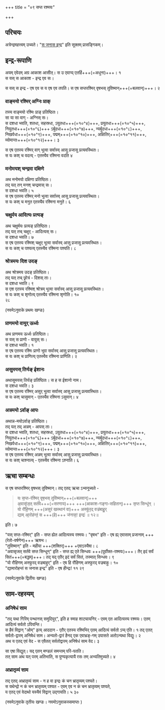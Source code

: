 +++
title = "०९ सप्त रश्मयः"

+++

## परिचयः
अत्रेन्द्रमहत्त्वम् उच्यते। "[स जनास इन्द्र](vedAH/Rk/shAkalam/saMhitA/02/012_sa_janAsa_indraH/)" इति सूक्तम् प्रासङ्गिकम्।


## इन्द्र-रूपाणि
अयम् एवेदम् अग्र आकाश आसीत्। स उ एवाप्य् एतर्हि+++(=अधुना)+++। १   
स यस् स आकाश - इन्द्र एव सः।  

स यस् स इन्द्र - एष एव स य एष एव तपति। स एष सप्तरश्मिर् वृषभस् तुविष्मान्+++(=बलवान्)+++। २   

### वाङ्मयो रश्मिर् अग्निः प्राक्
तस्य वाङ्मयो रश्मिः प्राङ् प्रतिष्ठितः।  
सा या सा वाग् - अग्निस् सः।  
स दशधा भवति, शतधा, सहस्रधा, ऽयुतधा+++(=१०^४)+++, प्रयुतधा+++(=१०^५)+++, नियुतधा+++(=१०^६)+++ ऽर्बुदधा+++(=१०^७)+++, न्यर्बुदधा+++(=१०^८)+++, निखर्वधा+++(=१०^९)+++, पद्मम्+++(=१०^१०)+++, अक्षितिर्+++(=१०^११)+++, व्योमान्तः+++(=१०^१२)+++। ३   

स एष एतस्य रश्मिर् वाग् भूत्वा सर्वास्व् आसु प्रजासु प्रत्यवस्थितः।  
स यः कश् च वदत्य् - एतस्यैव रश्मिना वदति ४   

### मनोमयश् चन्द्रमा दक्षिणे
अथ मनोमयो दक्षिणा प्रतिष्ठितः।  
तद् यत् तन् मनश् चन्द्रमास् सः।  
स दशधा भवति। ५   
स एष एतस्य रश्मिर् मनो भूत्वा सर्वास्व् आसु प्रजासु प्रत्यवस्थितः।  
स यः कश् च मनुत एतस्यैव रश्मिना मनुते। ६

### चक्षुर्मय आदित्यः प्रत्यङ्
अथ चक्षुर्मयः प्रत्यङ् प्रतिष्ठितः।  
तद् यत् तच् चक्षुर् - आदित्यस् सः।  
स दशधा भवति। ७   
स एष एतस्य रश्मिश् चक्षुर् भूत्वा सर्वास्व् आसु प्रजासु प्रत्यवस्थितः।  
स यः कश् च पश्यत्य् एतस्यैव रश्मिना पश्यति। ८   

### श्रोत्रमयः दिश उदङ्
अथ श्रोत्रमय उदङ् प्रतिष्ठितः।  
तद् यत् तच् छ्रोत्रं - दिशस् ताः।  
स दशधा भवति। ९   
स एश एतस्य रश्मिश् श्रोत्रम् भूत्वा सर्वास्व् आसु प्रजासु प्रत्यवस्थितः।  
स यः कश् च शृणोत्य् एतस्यैव रश्मिना शृणोति। १०   
२८   


(नवमेऽनुवाके प्रथमः खण्डः)

### प्राणमयो वायुर् ऊर्ध्वः
अथ प्राणमय ऊर्ध्वः प्रतिष्ठितः।  
स यस् स प्राणो - वायुस् सः।  
स दशधा भवति। १   
स एष एतस्य रश्मिः प्राणो भूवा सर्वास्व् आसु प्रजासु प्रत्यवस्थितः।  
स यः कश् च प्राणित्य् एतस्यैव रश्मिना प्राणिति। २   

### असुमयस् तिर्यङ् ईशानः
अथासुमयस् तिर्यङ् प्रतिष्ठितः।
स ह स ईशानो नाम।  
स दशधा भवति। ३   
स एष एतस्य रश्मिर् असुर् भूत्वा सर्वास्व् आसु प्रजासु प्रत्यवस्थितः।  
स यः कश् चासुमान् - एतस्यैव रश्मिना ऽसुमान्। ४

### अन्नमयो ऽर्वाङ् आपः
अथान्न-मयोऽर्वाङ् प्रतिष्ठितः।  
तद् यत् तद् अन्नम् - आपस् ताः।  
स दशधा भवति, शतधा, सहस्रधा, ऽयुतधा+++(=१०^४)+++, प्रयुतधा+++(=१०^५)+++, नियुतधा+++(=१०^६)+++ ऽर्बुदधा+++(=१०^७)+++, न्यर्बुदधा+++(=१०^८)+++, निखर्वधा+++(=१०^९)+++, पद्मम्+++(=१०^१०)+++, अक्षितिर्+++(=१०^११)+++, व्योमान्तः+++(=१०^१२)+++। ३   
स एष एतस्य रश्मिर् अन्नम् भूत्वा सर्वास्व् आसु प्रजासु प्रत्यवस्थितः।  
स यः कश् चाश्नात्य् - एतस्यैव रश्मिना ऽश्नाति। ६   

## ऋचा सम्बन्धः
स एष सप्तरश्मिर् वृषभस् तुविष्मान्। तद् एतद् ऋचा ऽभ्यनूच्यते -

> यः स॒प्त-र॑श्मिर् वृष॒भस् तुवि॑ष्मान्+++(=बलवान्)+++  
  अ॒वासृ॑ज॒त् सर्त॑वे+++(=सरणाय)+++ +++(आकाश-गङ्गा-सहितान्)+++ स॒प्त सिन्धू॑न् ।  
  यो रौ॑हि॒णम् +++(असुरं खस्थानं वा)+++ अस्फु॑र॒द् वज्र॑बाहु॒र्  
  द्याम् आ॒रोह॑न्तं॒  स +++(हे)+++ ज॑नास॒! इन्द्रः॑ ॥ १२॥

इति। ७

"यस् सप्त-रश्मिर्" इति - सप्त ह्येत आदित्यस्य रश्मयः। 
"वृषभ" इति - एष ह्य् एवासाम् प्रजानाम् +++(रेतो-वर्षणेन)+++ ऋषभः।  
"तुविष्मान्" इति - महीया +++(शक्तिर्)+++ +एवाऽस्यैषा। ८   
"अवासृजत् सर्तवे सप्त सिन्धून्" इति - सप्त ह्य् एते सिन्धवः +++(पूर्वोक्त-रश्मयः)+++। तैर् इदं सर्वं सितं+++(=बद्धम्)+++। तद् यद् एतैर् इदं सर्वं सितं, तस्मात् सिन्धवः। ९   
"यो रौहिणम् अस्फुरद् वज्रबाहुर्" इति - एष हि रौहिणम् अस्फुरद् वज्रबाहुः। १०   
"द्यामारोहन्तं स जनास इन्द्र" इति - एष हीन्द्रः\! ११   २९

(नवमेऽनुवाके द्वितीयः खण्डः)

## साम-रहस्यम्
### अनिषेधं साम
"तद् यथा गिरिम् पन्थानस् समुदियुर्", इति ह स्माह शाट्यायनिर् - एवम् एत आदित्यस्य रश्मयः।
एतम् आदित्यं सर्वतो ऽपियन्ति।  
स हैवं विद्वान् "ओम्" इत्य् आददान - एतैर् एतस्य रश्मिभिर् एतम् आदित्यं सर्वतो ऽप्य् एति। १
तद् एतत् सर्वतो-द्वारम् अनिषेधं साम।
अन्यतो-द्वारं हैनद् एक एवाभ्रङ्-गम् उपासते अतोऽन्यथा विद्युः। २   
अथ य एतद् एवं वेद - स एवैतत् सर्वतोद्वारम् अनिषेधं साम वेद। ३   

सा एषा विद्युत्। यद् एतन् मण्डलं समन्तम् परि-पतति।  
तत् साम अथ यत् परम् अतिभाति, स पुण्यकृत्यायै रसः तम् अभ्यतिमुच्यते। ४   

### अभ्रातृव्यं साम
तद् एतद् अभ्रातृव्यं साम - न ह वा इन्द्रः कं चन भ्रातृव्यम् पश्यते।  
स यथेन्द्रो न कं चन भ्रातृव्यम् पश्यत - एवम् एव न कं चन भ्रातृव्यम् पश्यते,  
य एतद् एवं वेदाथो यस्यैवं विद्वान् उद्गायति। ५ ३०

(नवमेऽनुवाके तृतीयः खण्डः।
नवमोऽनुवाकस्समाप्तः )
